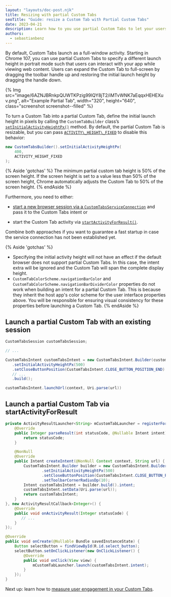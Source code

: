 ```yaml
---
layout: "layouts/doc-post.njk"
title: Resizing with partial Custom Tabs
seoTitle: "Guide: resize a Custom Tab with Partial Custom Tabs"
date: 2023-04-21
description: Learn how to you use partial Custom Tabs to let your users interact with your app while viewing web content. 
authors:
  - sebastianbenz
---
```


By default, Custom Tabs launch as a full-window activity. Starting in Chrome 107, you can use partial Custom Tabs to specify a different launch height in portrait mode such that users can interact with your app while viewing web content. Users can expand the Custom Tab to full-screen by dragging the toolbar handle up and restoring the initial launch height by dragging the handle down.

{% Img src="image/6AZNJBRnkpQUWTKPzig99lQY8jT2/iMTvWNK7aEqqxHEHEXuv.png", alt="Example Partial Tab", width="320", height="640", class="screenshot screenshot--filled" %}

To turn a Custom Tab into a partial Custom Tab, define the initial launch height in pixels by calling the  `CustomTabBuilder` class’s [`setInitialActivityHeightPx()`](https://developer.android.com/reference/androidx/browser/customtabs/CustomTabsIntent.Builder#setInitialActivityHeightPx(int)) method. By default, the partial Custom Tab is resizable, but you can pass [`ACTIVITY\_HEIGHT\_FIXED`](https://developer.android.com/reference/androidx/browser/customtabs/CustomTabsIntent#ACTIVITY_HEIGHT_FIXED()) to disable this behavior:

```java
new CustomTabsBuilder().setInitialActivityHeightPx(
    400,
    ACTIVITY_HEIGHT_FIXED
);
```

{% Aside 'gotchas' %}
The minimum partial custom tab height is 50% of the screen height. If the screen height is set to a value less than 50% of the screen height, Chrome automatically adjusts the Custom Tab to 50% of the screen height. 
{% endAside %}

Furthermore, you need to either:

* [start a new browser session via a `CustomTabsServiceConnection`](/docs/android/custom-tabs/integration-guide/#connect-to-the-custom-tabs-service) and pass it to the Custom Tabs intent or

* start the Custom Tab activity via [`startActivityForResult()`](https://developer.android.com/reference/android/app/Activity#startActivityForResult(android.content.Intent,%20int)).

Combine both approaches if you want to guarantee a fast startup in case the service connection has not been established yet. 

{% Aside 'gotchas' %}
* Specifying the initial activity height will not have an effect if the default browser does not support partial Custom Tabs. In this case, the intent extra will be ignored and the Custom Tab will span the complete display height.
* `CustomTabColorScheme.navigationBarColor` and `CustomTabColorScheme.navigationBarDividerColor` properties do not work when building an intent for a partial Custom Tab. This is because they inherit the host app's color scheme for the user interface properties above. You will be responsible for ensuring visual consistency for these properties before launching a Custom Tab.
{% endAside %}

## Launch a partial Custom Tab with an existing session

```java
CustomTabsSession customTabsSession;

// ...

CustomTabsIntent customTabsIntent = new CustomTabsIntent.Builder(customTabsSession)
   .setInitialActivityHeightPx(500)
   .setCloseButtonPosition(CustomTabsIntent.CLOSE_BUTTON_POSITION_END)
   // ...
   .build();

customTabsIntent.launchUrl(context, Uri.parse(url))
```

## Launch a partial Custom Tab via startActivityForResult

```java
private ActivityResultLauncher<String> mCustomTabLauncher = registerForActivityResult(new ActivityResultContract<String, Integer>() {
    @Override
    public Integer parseResult(int statusCode, @Nullable Intent intent) {
        return statusCode;
    }

    @NonNull
    @Override
    public Intent createIntent(@NonNull Context context, String url) {
        CustomTabsIntent.Builder builder = new CustomTabsIntent.Builder(customTabsSession)
                .setInitialActivityHeightPx(500)
                .setCloseButtonPosition(CustomTabsIntent.CLOSE_BUTTON_POSITION_END)
                .setToolbarCornerRadiusDp(10);
        Intent customTabsIntent = builder.build().intent;
        customTabsIntent.setData(Uri.parse(url));
        return customTabsIntent;
    }
}, new ActivityResultCallback<Integer>() {
    @Override
    public void onActivityResult(Integer statusCode) {
       // ...
    }
});

@Override
public void onCreate(@Nullable Bundle savedInstanceState) {
    Button selectButton = findViewById(R.id.select_button);
    selectButton.setOnClickListener(new OnClickListener() {
        @Override
        public void onClick(View view) {
            mCustomTabLauncher.launch(customTabsIntent.intent);
        }
    });
}
```

Next up: learn how to [measure user engagement in your Custom Tabs](/docs/android/custom-tabs/guide-engagement-signals/).

